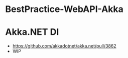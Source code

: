 # BestPractice-WebAPI-Akka

# Akka.NET DI
- https://github.com/akkadotnet/akka.net/pull/3862
- WIP

